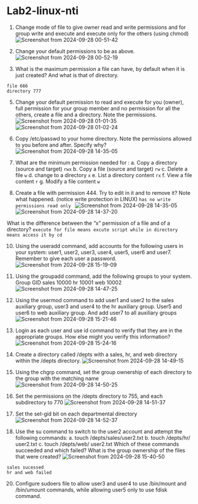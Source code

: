 # Lab2-linux-nti
1.	Change mode of file to give owner read and write permissions and for group write and execute and execute only for the others (using  chmod)
![Screenshot from 2024-09-28 00-51-42](https://github.com/user-attachments/assets/f24bdfc7-7c8a-42fa-adaf-b8069a707f8c)
2.	Change your default permissions to be as above.
![Screenshot from 2024-09-28 00-52-19](https://github.com/user-attachments/assets/61f977bd-1a3d-4bb4-8d9f-ffaf2675782c)

3.	What is the maximum permission a file can have, by default when it is just created? And what is that of directory.
```
file 666
directory 777
```
5.	Change your default permission to read and execute for you (owner), full permission for your group member and no permission for all the others, create a file and a directory. Note the permissions.
![Screenshot from 2024-09-28 01-01-35](https://github.com/user-attachments/assets/4a361770-a2ac-4bb1-be49-ef3daa5e25ae)
![Screenshot from 2024-09-28 01-02-24](https://github.com/user-attachments/assets/4acdfd07-0385-42d4-a36e-d41c93dd383e)
6.	 Copy /etc/passwd to your home directory. Note the permissions allowed to you before and after. Specify why?
![Screenshot from 2024-09-28 14-35-05](https://github.com/user-attachments/assets/0b634b1c-d58b-4b28-b804-66211ef8747a)

7.	What are the minimum permission needed for :
a.	Copy a directory  (source and target)
     ```rwx```
b.	Copy a file (source and target)
     ```rw```
c.	Delete  a file
      ```w```
d.	change  to a directory
      ```x```
e.	List a directory content
      ```rx```
f.	  View a file content
      ```r```
g.	Modify a file content
      ```w```
9.	 Create a file with permission 444. Try to edit in it and to remove it? Note what happened. (notice write protection in LINUX)
```has no write permissions read only ```
![Screenshot from 2024-09-28 14-35-05](https://github.com/user-attachments/assets/9b484edd-1c92-4d77-b0f3-68273e5f7241)
![Screenshot from 2024-09-28 14-37-20](https://github.com/user-attachments/assets/41ff265f-3e7e-42ce-9c66-39dc91ba8913)

What is the difference between the “x” permission of a file and of a directory?
```execute for file means excute script while in directory means access it by cd```

10.	Using the useradd command, add accounts for the following users in your system: user1, user2, user3, user4, user5, user6 and user7. Remember to give each user a password.
![Screenshot from 2024-09-28 15-19-09](https://github.com/user-attachments/assets/ac9ebed2-8c3d-4cab-b4e5-ed62d240bb03)
11.	Using the groupadd command, add the following groups to your system.
Group                      	GID
sales                         	10000
hr                             	10001
web                         	10002
![Screenshot from 2024-09-28 14-47-25](https://github.com/user-attachments/assets/7af9ebe7-7b08-4105-b536-dc97439ef962)

12.	Using the usermod command to add user1 and user2 to the sales auxiliary group, user3 and user4 to the hr auxiliary group. User5 and user6 to web auxiliary group. And add user7 to all auxiliary groups  
![Screenshot from 2024-09-28 15-21-46](https://github.com/user-attachments/assets/5d1c228a-5e9b-4e3a-90d2-3ec74b16d748)

13.	Login as each user and use id command to verify that they are in the appropriate groups. How else might you verify this information?
![Screenshot from 2024-09-28 15-24-16](https://github.com/user-attachments/assets/db3bff4a-97ba-4f3a-8600-e56910206d7a)

14.	Create a directory called /depts with a sales, hr, and web directory within the /depts directory.
![Screenshot from 2024-09-28 14-49-15](https://github.com/user-attachments/assets/8b20f5c3-1da0-452c-883d-a38126b26a1e)

15.	Using the chgrp command, set the group ownership of each directory to the group with the matching name
![Screenshot from 2024-09-28 14-50-25](https://github.com/user-attachments/assets/465646a3-5d96-4118-be2f-d92c7fcaa09a)

16.	Set the permissions on the /depts directory to 755, and each subdirectory to 770
![Screenshot from 2024-09-28 14-51-37](https://github.com/user-attachments/assets/1b36ba4f-be83-42af-b3fd-017247ef0b73)

17.	Set the set-gid bit on each departmental directory
![Screenshot from 2024-09-28 14-52-37](https://github.com/user-attachments/assets/e81271e4-e420-46de-9698-2daf8dbc32ad)

18.	Use the su command to switch to the user2 account and attempt the following commands:
a.	touch /depts/sales/user2.txt
b.	touch /depts/hr/ user2.txt
c.	touch /depts/web/ user2.txt
Which of these commands succeeded and which failed? What is the group ownership of the files that were created?
![Screenshot from 2024-09-28 15-40-50](https://github.com/user-attachments/assets/56e9f2e8-4cef-4489-ba43-bee3990063c6)
```
sales sucessed
hr and web failed
```

20.	Configure sudoers file to allow user3 and user4 to use /bin/mount and /bin/umount commands, while allowing user5 only to use fdisk command.
